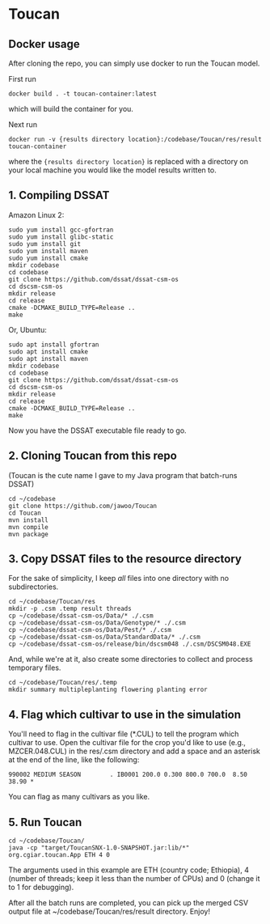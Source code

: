 # Toucan

## Docker usage
After cloning the repo, you can simply use docker to run the Toucan model. 

First run 
```
docker build . -t toucan-container:latest
``` 
which will build the container for you.

Next run 
``` 
docker run -v {results directory location}:/codebase/Toucan/res/result toucan-container
``` 
 where the `{results directory location}` is replaced with a directory on your local machine you would like the model results written to.

## 1. Compiling DSSAT
Amazon Linux 2:
```
sudo yum install gcc-gfortran
sudo yum install glibc-static
sudo yum install git
sudo yum install maven
sudo yum install cmake
mkdir codebase
cd codebase
git clone https://github.com/dssat/dssat-csm-os
cd dscsm-csm-os
mkdir release
cd release
cmake -DCMAKE_BUILD_TYPE=Release ..
make
```
Or, Ubuntu:
```
sudo apt install gfortran
sudo apt install cmake
sudo apt install maven
mkdir codebase
cd codebase
git clone https://github.com/dssat/dssat-csm-os
cd dscsm-csm-os
mkdir release
cd release
cmake -DCMAKE_BUILD_TYPE=Release ..
make
```
Now you have the DSSAT executable file ready to go.

## 2. Cloning Toucan from this repo
(Toucan is the cute name I gave to my Java program that batch-runs DSSAT)

```
cd ~/codebase
git clone https://github.com/jawoo/Toucan
cd Toucan
mvn install
mvn compile
mvn package
```

## 3. Copy DSSAT files to the resource directory
For the sake of simplicity, I keep *all* files into one directory with no subdirectories.
```
cd ~/codebase/Toucan/res
mkdir -p .csm .temp result threads
cp ~/codebase/dssat-csm-os/Data/* ./.csm
cp ~/codebase/dssat-csm-os/Data/Genotype/* ./.csm
cp ~/codebase/dssat-csm-os/Data/Pest/* ./.csm
cp ~/codebase/dssat-csm-os/Data/StandardData/* ./.csm
cp ~/codebase/dssat-csm-os/release/bin/dscsm048 ./.csm/DSCSM048.EXE
```
And, while we're at it, also create some directories to collect and process temporary files.
```
cd ~/codebase/Toucan/res/.temp
mkdir summary multipleplanting flowering planting error
```

## 4. Flag which cultivar to use in the simulation
You'll need to flag in the cultivar file (*.CUL) to tell the program which cultivar to use. Open the cultivar file for the crop you'd like to use (e.g., MZCER.048.CUL) in the res/.csm directory and add a space and an asterisk at the end of the line, like the following:

```
990002 MEDIUM SEASON        . IB0001 200.0 0.300 800.0 700.0  8.50 38.90 *
```
You can flag as many cultivars as you like.

## 5. Run Toucan

```
cd ~/codebase/Toucan/
java -cp "target/ToucanSNX-1.0-SNAPSHOT.jar:lib/*" org.cgiar.toucan.App ETH 4 0
```
The arguments used in this example are ETH (country code; Ethiopia), 4 (number of threads; keep it less than the number of CPUs) and 0 (change it to 1 for debugging).

After all the batch runs are completed, you can pick up the merged CSV output file at ~/codebase/Toucan/res/result directory. Enjoy!
